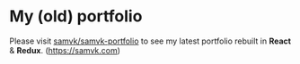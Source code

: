 # My (old) portfolio

Please visit [samvk/samvk-portfolio](https://github.com/samvk/samvk-portfolio) to see my latest portfolio rebuilt in **React** & **Redux**. (https://samvk.com)
